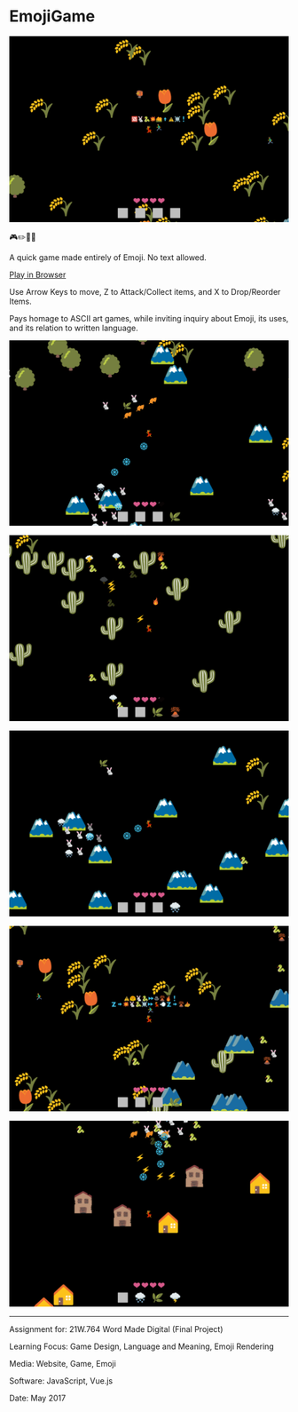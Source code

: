 # EmojiGame

![](EmojiGame1.png)

🎮✏️🚫🔤

A quick game made entirely of Emoji. No text allowed.

[Play in Browser](https://willy-vvu.github.io/EmojiGame/)

Use Arrow Keys to move, Z to Attack/Collect items, and X to Drop/Reorder Items.

Pays homage to ASCII art games, while inviting inquiry about Emoji, its uses, and its relation to written language.

![](EmojiGame2.png)

![](EmojiGame3.png)

![](EmojiGame4.png)

![](EmojiGame5.png)

![](EmojiGame6.png)

---

Assignment for: 21W.764 Word Made Digital (Final Project)

Learning Focus: Game Design, Language and Meaning, Emoji Rendering

Media: Website, Game, Emoji

Software: JavaScript, Vue.js

Date: May 2017
